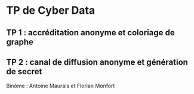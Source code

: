 # TP de Cyber Data

## TP 1 : accréditation anonyme et coloriage de graphe
## TP 2 : canal de diffusion anonyme et génération de secret

Binôme : Antoine Maurais et Florian Monfort
